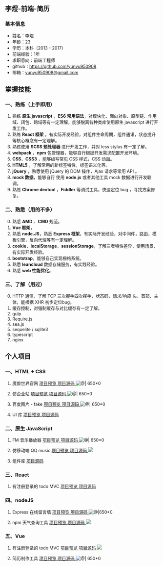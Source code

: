 ## 李煜-前端-简历

### 基本信息

- 姓名：李煜
- 年龄：23
- 学历：本科（2013 - 2017）
- 前端经验：1年
- 求职意向：前端工程师
- github：https://github.com/yunyu950908
- 邮箱：yunyu950908@gmail.com

## 掌握技能

###  一、熟练（上手即用）
1. 熟练 **原生 javascript** ，**ES6 常用语法**，对模块化、面向对象、原型链、作用域、闭包、跨域等有一定理解，能够脱离各种类库使用原生 javascript 进行开发工作。
2. 熟练 **React 框架** ，有实际开发经验，对组件生命周期，组件通讯，状态提升等核心概念有一定理解。
3. 熟练使用 **SCSS 预处理器** 进行开发工作，并对 less stylus 有一定了解。
4.  **webpack** ，**npm** 包管理器，能够自行根据开发需求配置开发环境。
5. **CSS**、**CSS3** ，能够编写常见 CSS 样式，CSS 动画。
6. **HTML5** ，了解常用的新标签特性，标签语义化等。
7. **jQuery** ，熟悉使用 jQuery 的 DOM 操作，Ajax 请求等常用 API 。
8. **mock 数据**，能够自行 使用 **node.js** 或者其他工具 mock 数据进行开发联调。
9. 熟练 **Chrome devtool** ，**Fiddler** 等调试工具，快速定位 bug ，寻找方案修复。

### 二、熟悉（用的不多）
0. 熟悉 **AMD** 、**CMD** 规范。
1. **Vue 框架**，
2. 熟悉 **node.JS**，熟悉 **Express 框架**，有实际开发经验，对中间件，路由，模板引擎，反向代理等有一定理解。
3. **cookie**，**localStorage**，**sessionStorage**，了解三者特性差异，使用场景，有实际开发经验。
4. **bootstrap**，能够自己实现栅格系统。
5. 熟悉 **leancloud** 数据存储服务，有实践经验。
6. 熟悉 **web 性能优化**。

### 三、了解（用过）
0. HTTP 通信，了解 TCP 三次握手四次挥手，状态码，请求/响应 头、首部、主体，能根据 XHR 初步定位bug。
1. 缓存控制，对强制缓存与对比缓存有一定了解。
2. gulp 
3. Require.js 
4. sea.js
5. sequelite / sqlite3
6. typescript
7. nginx

## 个人项目

### 一、HTML + CSS

1. 魔兽世界官网
[ 项目预览 ](http://practise.liyu0906.cn/RM16WOW/index.html)
[ 项目源码 ](https://github.com/yunyu950908/practise/tree/master/RM16WOW)
![@| 650*0](https://ws1.sinaimg.cn/large/889b2f7fgy1fk8mvqr7v6j21gs14e4qq.jpg)

2. 仿企业站
[ 项目预览 ](http://practise.liyu0906.cn/RM18-ife/task7.html)
[ 项目源码 ](https://github.com/yunyu950908/practise/tree/master/RM18-ife)
![@| 650*0](https://ws1.sinaimg.cn/large/889b2f7fgy1fkbryu5i0mj20zj0p14qp.jpg)

3. 百度图片 - fake
[ 项目预览 ](http://practise.liyu0906.cn/RM17/index.html)
[ 项目源码 ](https://github.com/yunyu950908/practise/tree/master/RM17)
![@| 650*0](https://ws1.sinaimg.cn/large/889b2f7fgy1fk8mvry7skj21hc0qdb29.jpg)

4. UI 库
[ 项目预览 ](http://wheels.liyu0906.cn/UI/UI.html)
[ 项目源码 ](https://github.com/yunyu950908/wheels)

### 二、原生 JavaScript
1. FM 音乐播放器
[ 项目预览 ](http://blog.liyu0906.cn/project-FM-player/app/public/index.html)
[ 项目源码 ](https://github.com/yunyu950908/project-FM-player)
![@| 650*0](https://ws1.sinaimg.cn/large/889b2f7fgy1fk8mlpjtwej21400mz79c.jpg)

2. 仿移动端 QQ music
[ 项目预览 ](http://blog.liyu0906.cn/project-qqmusic/index.html)
[ 项目源码 ](https://github.com/yunyu950908/project-qqmusic)
![](https://ws1.sinaimg.cn/large/889b2f7fgy1fk8mt4lkajj20bi0kgag1.jpg)

3. 组件库
[ 项目源码 ](https://github.com/yunyu950908/wheels)

### 三、React

1. 有注册登录的 todo MVC
[ 项目预览 ](http://blog.liyu0906.cn/project-react-todolist/build/index.html)
[ 项目源码 ](https://github.com/yunyu950908/project-react-todolist)

### 四、nodeJS

1. Express 在线留言墙
[ 项目预览 ](http://note.liyu0906.cn/)
[ 项目源码 ](https://github.com/yunyu950908/project-express-note)
![@|650*0](https://ws1.sinaimg.cn/large/889b2f7fgy1fk8mvr9g5bj218u0qdtw7.jpg)

2. npm 天气查询工具
[ 项目预览 ](https://www.npmjs.com/package/weather-liyu)
[ 项目源码 ](https://github.com/yunyu950908/npm-getWeather)
![](https://ws1.sinaimg.cn/large/889b2f7fgy1fk8n5mjt7aj20bm0aqadb.jpg)


### 五、Vue

1. 有注册登录的 todo MVC
[ 项目预览 ](http://blog.liyu0906.cn/vue-demo/demo1-todo-MVC/index.html)
[ 项目源码 ](https://github.com/yunyu950908/vue-demo)
![](https://ws1.sinaimg.cn/large/889b2f7fgy1fkbsxyli4vj207u07j0sw.jpg)

2. 简历制作工具
[ 项目预览 ](http://blog.liyu0906.cn/vue-demo/demo2-auto-resume/dist/index.html)
[ 项目源码 ](https://github.com/yunyu950908/vue-demo)
![@| 650*0](https://ws1.sinaimg.cn/large/889b2f7fgy1fka6ny0j0yj21hc0qdgmj.jpg)
